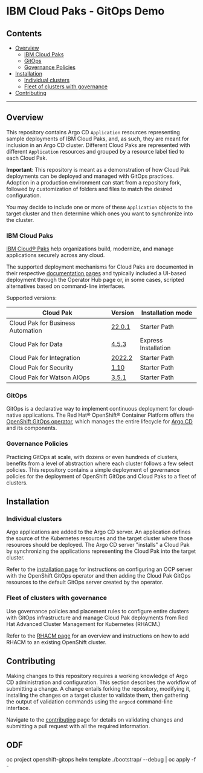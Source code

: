 # IBM Cloud Paks - GitOps Demo

## Contents

- [Overview](#overview)
  - [IBM Cloud Paks](#ibm-cloud-paks)
  - [GitOps](#gitops)
  - [Governance Policies](#governance-policies)
- [Installation](#installation)
  - [Individual clusters](#individual-clusters)
  - [Fleet of clusters with governance](#fleet-of-clusters-with-governance)
- [Contributing](#contributing)

---

## Overview

This repository contains Argo CD `Application` resources representing sample deployments of IBM Cloud Paks, and, as such, they are meant for inclusion in an Argo CD cluster. Different Cloud Paks are represented with different `Application` resources and grouped by a resource label tied to each Cloud Pak.

**Important**: This repository is meant as a demonstration of how Cloud Pak deployments can be deployed and managed with GitOps practices. Adoption in a production environment can start from a repository fork, followed by customization of folders and files to match the desired configuration.

You may decide to include one or more of these `Application` objects to the target cluster and then determine which ones you want to synchronize into the cluster.

### IBM Cloud Paks

[IBM Cloud® Paks](https://www.ibm.com/cloud/paks) help organizations build, modernize, and manage applications securely across any cloud.

The supported deployment mechanisms for Cloud Paks are documented in their respective [documentation pages](https://www.ibm.com/docs/en/cloud-paks) and typically included a UI-based deployment through the Operator Hub page or, in some cases, scripted alternatives based on command-line interfaces.

Supported versions:

| Cloud Pak | Version | Installation mode |
| ----------|---------|-------------------|
| Cloud Pak for Business Automation | [22.0.1](https://www.ibm.com/docs/en/cloud-paks/cp-biz-automation/22.0.1) | Starter Path|
| Cloud Pak for Data | [4.5.3](https://www.ibm.com/docs/en/cloud-paks/cp-data/4.5.x?topic=overview) | Express Installation |
| Cloud Pak for Integration | [2022.2](https://www.ibm.com/docs/en/cloud-paks/cp-integration/2022.2) | Starter Path |
| Cloud Pak for Security | [1.10](https://www.ibm.com/docs/en/cloud-paks/cp-security/1.10) | Starter Path |
| Cloud Pak for Watson AIOps | [3.5.1](https://www.ibm.com/docs/en/cloud-paks/cloud-pak-watson-aiops/3.5.1) | Starter Path |

### GitOps

GitOps is a declarative way to implement continuous deployment for cloud-native applications. The Red Hat® OpenShift® Container Platform offers the [OpenShift GitOps operator](https://docs.openshift.com/container-platform/4.7/cicd/gitops/understanding-openshift-gitops.html), which manages the entire lifecycle for [Argo CD](https://argoproj.github.io/argo-cd/) and its components.

### Governance Policies

Practicing GitOps at scale, with dozens or even hundreds of clusters, benefits from a level of abstraction where each cluster follows a few select policies. This repository contains a simple deployment of governance policies for the deployment of OpenShift GitOps and Cloud Paks to a fleet of clusters.

## Installation

### Individual clusters

Argo applications are added to the Argo CD server. An application defines the source of the Kubernetes resources and the target cluster where those resources should be deployed. The Argo CD server "installs" a Cloud Pak by synchronizing the applications representing the Cloud Pak into the target cluster.

Refer to the [installation page](docs/install.md) for instructions on configuring an OCP server with the OpenShift GitOps operator and then adding the Cloud Pak GitOps resources to the default GitOps server created by the operator.

### Fleet of clusters with governance

Use governance policies and placement rules to configure entire clusters with GitOps infrastructure and manage Cloud Pak deployments from Red Hat Advanced Cluster Management for Kubernetes (RHACM.)

Refer to the [RHACM page](docs/rhacm.md) for an overview and instructions on how to add RHACM to an existing OpenShift cluster.

## Contributing

Making changes to this repository requires a working knowledge of Argo CD administration and configuration. This section describes the workflow of submitting a change. A change entails forking the repository, modifying it, installing the changes on a target cluster to validate them, then gathering the output of validation commands using the `argocd` command-line interface.

Navigate to the [contributing](CONTRIBUTING.md) page for details on validating changes and submitting a pull request with all the required information.


## ODF
oc project openshift-gitops
helm template ./bootstrap/  --debug   | oc apply -f -